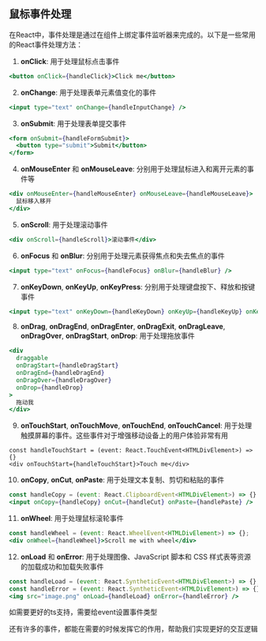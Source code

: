 ## 鼠标事件处理

在React中，事件处理是通过在组件上绑定事件监听器来完成的。以下是一些常用的React事件处理方法：

1. **onClick**: 用于处理鼠标点击事件

```jsx
<button onClick={handleClick}>Click me</button>
```

2. **onChange**: 用于处理表单元素值变化的事件

```jsx
<input type="text" onChange={handleInputChange} />
```

3. **onSubmit**: 用于处理表单提交事件

```jsx
<form onSubmit={handleFormSubmit}>
  <button type="submit">Submit</button>
</form>
```

4. **onMouseEnter** 和 **onMouseLeave**: 分别用于处理鼠标进入和离开元素的事件等

```jsx
<div onMouseEnter={handleMouseEnter} onMouseLeave={handleMouseLeave}>
  鼠标移入移开
</div>
```

5. **onScroll**: 用于处理滚动事件

```jsx
<div onScroll={handleScroll}>滚动事件</div>
```

6. **onFocus** 和 **onBlur**: 分别用于处理元素获得焦点和失去焦点的事件

```jsx
<input type="text" onFocus={handleFocus} onBlur={handleBlur} />
```

7. **onKeyDown**, **onKeyUp**, **onKeyPress**: 分别用于处理键盘按下、释放和按键事件

```jsx
<input type="text" onKeyDown={handleKeyDown} onKeyUp={handleKeyUp} onKeyPress={handleKeyPress} />
```

8. **onDrag**, **onDragEnd**, **onDragEnter**, **onDragExit**, **onDragLeave**, **onDragOver**, **onDragStart**, **onDrop**: 用于处理拖放事件

```jsx
<div
  draggable
  onDragStart={handleDragStart}
  onDragEnd={handleDragEnd}
  onDragOver={handleDragOver}
  onDrop={handleDrop}
>
  拖动我
</div>
```

9. **onTouchStart**, **onTouchMove**, **onTouchEnd**, **onTouchCancel**: 用于处理触摸屏幕的事件。这些事件对于增强移动设备上的用户体验非常有用

```tsx
const handleTouchStart = (event: React.TouchEvent<HTMLDivElement>) => {}
<div onTouchStart={handleTouchStart}>Touch me</div>
```

10. **onCopy**, **onCut**, **onPaste**: 用于处理文本复制、剪切和粘贴的事件

```jsx
const handleCopy = (event: React.ClipboardEvent<HTMLDivElement>) => {}
<input onCopy={handleCopy} onCut={handleCut} onPaste={handlePaste} />
```

11. **onWheel**: 用于处理鼠标滚轮事件

```jsx
const handleWheel = (event: React.WheelEvent<HTMLDivElement>) => {};
<div onWheel={handleWheel}>Scroll me with wheel</div>
```

12. **onLoad** 和 **onError**: 用于处理图像、JavaScript 脚本和 CSS 样式表等资源的加载成功和加载失败事件

```jsx
const handleLoad = (event: React.SyntheticEvent<HTMLDivElement>) => {};
const handleError = (event: React.SyntheticEvent<HTMLDivElement>) => {};
<img src="image.png" onLoad={handleLoad} onError={handleError} />
```

如需要更好的ts支持，需要给event设置事件类型

还有许多的事件，都能在需要的时候发挥它的作用，帮助我们实现更好的交互逻辑